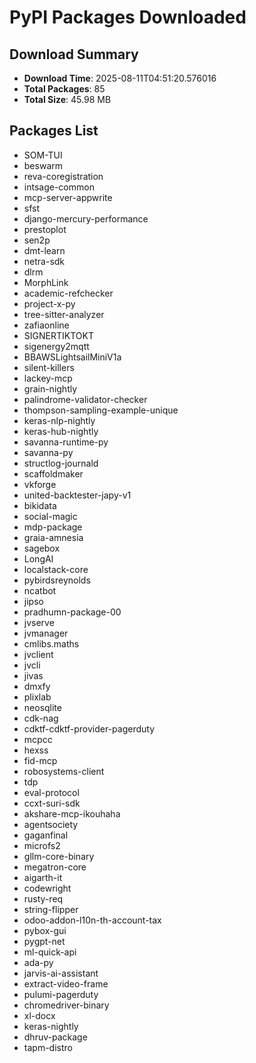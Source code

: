 # PyPI Packages Downloaded

## Download Summary
- **Download Time**: 2025-08-11T04:51:20.576016
- **Total Packages**: 85
- **Total Size**: 45.98 MB

## Packages List
- SOM-TUI
- beswarm
- reva-coregistration
- intsage-common
- mcp-server-appwrite
- sfst
- django-mercury-performance
- prestoplot
- sen2p
- dmt-learn
- netra-sdk
- dlrm
- MorphLink
- academic-refchecker
- project-x-py
- tree-sitter-analyzer
- zafiaonline
- SIGNERTIKTOKT
- sigenergy2mqtt
- BBAWSLightsailMiniV1a
- silent-killers
- lackey-mcp
- grain-nightly
- palindrome-validator-checker
- thompson-sampling-example-unique
- keras-nlp-nightly
- keras-hub-nightly
- savanna-runtime-py
- savanna-py
- structlog-journald
- scaffoldmaker
- vkforge
- united-backtester-japy-v1
- bikidata
- social-magic
- mdp-package
- graia-amnesia
- sagebox
- LongAI
- localstack-core
- pybirdsreynolds
- ncatbot
- jipso
- pradhumn-package-00
- jvserve
- jvmanager
- cmlibs.maths
- jvclient
- jvcli
- jivas
- dmxfy
- plixlab
- neosqlite
- cdk-nag
- cdktf-cdktf-provider-pagerduty
- mcpcc
- hexss
- fid-mcp
- robosystems-client
- tdp
- eval-protocol
- ccxt-suri-sdk
- akshare-mcp-ikouhaha
- agentsociety
- gaganfinal
- microfs2
- gllm-core-binary
- megatron-core
- aigarth-it
- codewright
- rusty-req
- string-flipper
- odoo-addon-l10n-th-account-tax
- pybox-gui
- pygpt-net
- ml-quick-api
- ada-py
- jarvis-ai-assistant
- extract-video-frame
- pulumi-pagerduty
- chromedriver-binary
- xl-docx
- keras-nightly
- dhruv-package
- tapm-distro
